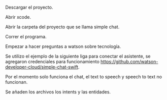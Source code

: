 Descargar el proyecto.

Abrir xcode.

Abrir la carpeta del proyecto que se llama simple chat.

Correr el programa.

Empezar a hacer preguntas a watson sobre tecnología.

Se utilizo el ejemplo de la siguiente liga para conectar el asistente, se agregaron credenciales para funcionamiento https://github.com/watson-developer-cloud/simple-chat-swift.

Por el momento solo funciona el chat, el text to speech y speech to text no funcionan.

Se añaden los archivos los intents y las entidades.
